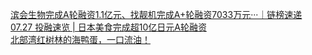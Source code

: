   
[滨会生物完成A轮融资1.1亿元、找靓机完成A+轮融资7033万元···｜链榜速递](http://www.dianyue.me/archives/752/eo95vj7umq042d2p/)  
[07.27 投融速览 | 日本美食完成超10亿日元A轮融资](http://www.dianyue.me/archives/757/cubgtdsa0x8uwjxs/)  
[北部湾红树林的海鸭蛋，一口流油！](http://www.dianyue.me/archives/374/nwmmfgkey9uthsgv/)